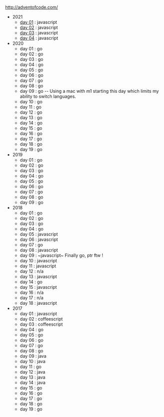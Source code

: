 http://adventofcode.com/

* 2021
  * [day 01](2021/day01) : javascript
  * [day 02](2021/day02) : javascript
  * [day 03](2021/day03) : javascript
  * [day 04](2021/day04) : javascript
* 2020
  * day 01 : go
  * day 02 : go
  * day 03 : go
  * day 04 : go
  * day 05 : go
  * day 06 : go
  * day 07 : go
  * day 08 : go
  * day 09 : go -- Using a mac with m1 starting this day which limits my ability to switch languages.
  * day 10 : go
  * day 11 : go
  * day 12 : go
  * day 13 : go
  * day 14 : go
  * day 15 : go
  * day 16 : go
  * day 17 : go
  * day 18 : go
  * day 19 : go
* 2019
  * day 01 : go
  * day 02 : go
  * day 03 : go
  * day 04 : go
  * day 05 : go
  * day 06 : go
  * day 07 : go
  * day 08 : go
  * day 09 : go
* 2018
  * day 01 : go
  * day 02 : go
  * day 03 : go
  * day 04 : go
  * day 05 : javascript
  * day 06 : javascript
  * day 07 : go
  * day 08 : javascript
  * day 09 : ~javascript~ Finally go, ptr ftw !
  * day 10 : javascript
  * day 11 : javascript
  * day 12 : n/a
  * day 13 : javascript
  * day 14 : go
  * day 15 : javascript
  * day 16 : n/a
  * day 17 : n/a
  * day 18 : javascript
* 2017
  * day 01 : javascript
  * day 02 : coffeescript
  * day 03 : coffeescript
  * day 04 : go
  * day 05 : go
  * day 06 : go
  * day 07 : go
  * day 08 : go
  * day 09 : java
  * day 10 : java
  * day 11 : go
  * day 12 : java
  * day 13 : java
  * day 14 : java
  * day 15 : go
  * day 16 : go
  * day 17 : go
  * day 18 : go
  * day 19 : go

